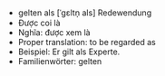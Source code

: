 - gelten als	[ˈɡɛltn̩ als]	Redewendung
- Được coi là
- Nghĩa: được xem là
- Proper translation: to be regarded as
- Beispiel: Er gilt als Experte.
- Familienwörter: gelten